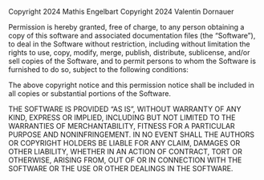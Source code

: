 Copyright 2024 Mathis Engelbart
Copyright 2024 Valentin Dornauer

Permission is hereby granted, free of charge, to any person obtaining
a copy of this software and associated documentation files (the
“Software”), to deal in the Software without restriction, including
without limitation the rights to use, copy, modify, merge, publish,
distribute, sublicense, and/or sell copies of the Software, and to
permit persons to whom the Software is furnished to do so, subject
to the following conditions:

The above copyright notice and this permission notice shall be
included in all copies or substantial portions of the Software.

THE SOFTWARE IS PROVIDED “AS IS”, WITHOUT WARRANTY OF ANY KIND,
EXPRESS OR IMPLIED, INCLUDING BUT NOT LIMITED TO THE WARRANTIES OF
MERCHANTABILITY, FITNESS FOR A PARTICULAR PURPOSE AND NONINFRINGEMENT.
IN NO EVENT SHALL THE AUTHORS OR COPYRIGHT HOLDERS BE LIABLE FOR
ANY CLAIM, DAMAGES OR OTHER LIABILITY, WHETHER IN AN ACTION OF
CONTRACT, TORT OR OTHERWISE, ARISING FROM, OUT OF OR IN CONNECTION
WITH THE SOFTWARE OR THE USE OR OTHER DEALINGS IN THE SOFTWARE.
